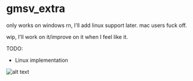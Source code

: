 # gmsv_extra

only works on windows rn, I'll add linux support later.  mac users fuck off.

wip, I'll work on it/improve on it when I feel like it.

TODO:
- Linux implementation 

![alt text](https://my.mixtape.moe/ftwpnh.png)
